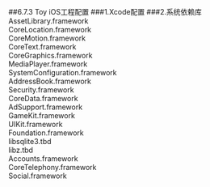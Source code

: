 ##6.7.3 Toy iOS工程配置
###1.Xcode配置
###2.系统依赖库   
AssetLibrary.framework     
CoreLocation.framework     
CoreMotion.framework     
CoreText.framework     
CoreGraphics.framework      
MediaPlayer.framework     
SystemConfiguration.framework      
AddressBook.framework      
Security.framework     
CoreData.framework      
AdSupport.framework      
GameKit.framework     
UIKit.framework     
Foundation.framework     
libsqlite3.tbd     
libz.tbd     
Accounts.framework     
CoreTelephony.framework     
Social.framework     
###